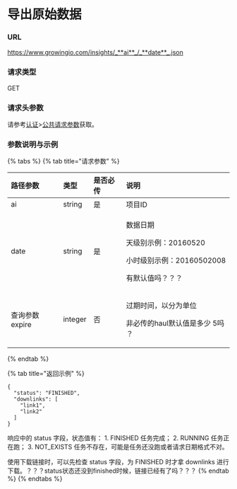 # 导出原始数据

### URL

https://www.growingio.com/insights/_**ai**_/_**date**_.json

### 请求类型

GET

### 请求头参数

请参考[认证](../../authenticate/)&gt;[公共请求参数](../../authenticate/head-parameter.md)获取。

### 参数说明与示例

{% tabs %}
{% tab title="请求参数" %}
<table>
  <thead>
    <tr>
      <th style="text-align:left">&#x8DEF;&#x5F84;&#x53C2;&#x6570;</th>
      <th style="text-align:left">&#x7C7B;&#x578B;</th>
      <th style="text-align:left">&#x662F;&#x5426;&#x5FC5;&#x4F20;</th>
      <th style="text-align:left">&#x8BF4;&#x660E;</th>
    </tr>
  </thead>
  <tbody>
    <tr>
      <td style="text-align:left">ai</td>
      <td style="text-align:left">string</td>
      <td style="text-align:left">&#x662F;</td>
      <td style="text-align:left">&#x9879;&#x76EE;ID</td>
    </tr>
    <tr>
      <td style="text-align:left">date</td>
      <td style="text-align:left">string</td>
      <td style="text-align:left">&#x662F;</td>
      <td style="text-align:left">
        <p>&#x6570;&#x636E;&#x65E5;&#x671F;</p>
        <p>&#x5929;&#x7EA7;&#x522B;&#x793A;&#x4F8B;&#xFF1A;20160520</p>
        <p>&#x5C0F;&#x65F6;&#x7EA7;&#x522B;&#x793A;&#x4F8B;&#xFF1A;20160502008</p>
        <p>&#x6709;&#x9ED8;&#x8BA4;&#x503C;&#x5417;&#xFF1F;&#xFF1F;&#xFF1F;</p>
      </td>
    </tr>
    <tr>
      <td style="text-align:left">&#x67E5;&#x8BE2;&#x53C2;&#x6570;expire</td>
      <td style="text-align:left">integer</td>
      <td style="text-align:left">&#x5426;</td>
      <td style="text-align:left">
        <p>&#x8FC7;&#x671F;&#x65F6;&#x95F4;&#xFF0C;&#x4EE5;&#x5206;&#x4E3A;&#x5355;&#x4F4D;</p>
        <p>&#x975E;&#x5FC5;&#x4F20;&#x7684;haul&#x9ED8;&#x8BA4;&#x503C;&#x662F;&#x591A;&#x5C11;
          5&#x5417; &#xFF1F;</p>
      </td>
    </tr>
  </tbody>
</table>
{% endtab %}

{% tab title="返回示例" %}
```text
{
  "status": "FINISHED",
  "downlinks": [
    "link1",
    "link2"
  ]
}
```

响应中的 status 字段，状态值有： 1. FINISHED 任务完成； 2. RUNNING 任务正在跑； 3. NOT\_EXISTS 任务不存在，可能是任务还没跑或者请求日期格式不对。

使用下载链接时，可以先检查 status 字段，为 FINISHED 时才拿 downlinks 进行下载。？？？status状态还没到finished时候，链接已经有了吗？？？
{% endtab %}
{% endtabs %}



























